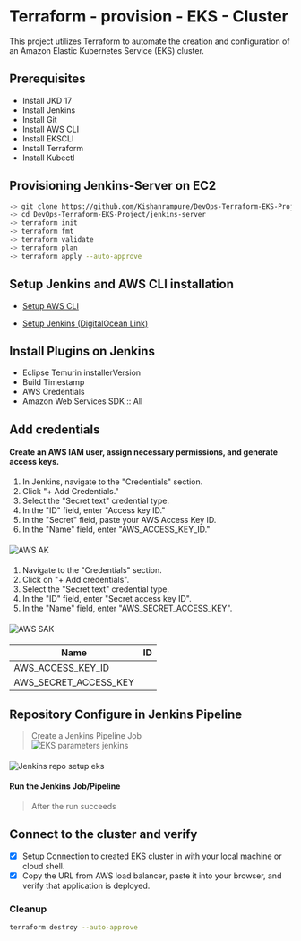 
# Terraform - provision - EKS - Cluster

This project utilizes Terraform to automate the creation and configuration of an Amazon Elastic Kubernetes Service (EKS) cluster.

## Prerequisites
- Install JKD 17
- Install Jenkins
- Install Git
- Install AWS CLI
- Install EKSCLI
- Install Terraform
- Install Kubectl

## Provisioning Jenkins-Server on EC2
```bash
-> git clone https://github.com/Kishanrampure/DevOps-Terraform-EKS-Project.git
-> cd DevOps-Terraform-EKS-Project/jenkins-server
-> terraform init
-> terraform fmt
-> terraform validate
-> terraform plan
-> terraform apply --auto-approve
```
## Setup Jenkins and AWS CLI installation
 - [Setup AWS CLI](https://docs.aws.amazon.com/cli/latest/userguide/getting-started-install.html)

 - [Setup Jenkins (DigitalOcean Link)](https://www.digitalocean.com/community/tutorials/how-to-install-jenkins-on-ubuntu-22-04)

 
## Install Plugins on Jenkins

- Eclipse Temurin installerVersion
- Build Timestamp
- AWS Credentials
- Amazon Web Services SDK :: All

## Add credentials

#### Create an AWS IAM user, assign necessary permissions, and generate access keys.
 
1. In Jenkins, navigate to the "Credentials" section.
2. Click "+ Add Credentials."
3. Select the "Secret text" credential type.
4. In the "ID" field, enter "Access key ID."
5. In the "Secret" field, paste your AWS Access Key ID.
6. In the "Name" field, enter "AWS_ACCESS_KEY_ID."
####
![AWS AK](https://github.com/Kishanrampure/DevOps-Terraform-EKS-Project/assets/121344253/55ac697b-17e8-4a8c-8bea-78de1a39ae87)

####

1. Navigate to the "Credentials" section.
2. Click on "+ Add credentials".
3. Select the "Secret text" credential type.
4. In the "ID" field, enter "Secret access key ID".
5. In the "Name" field, enter "AWS_SECRET_ACCESS_KEY".
####
![AWS SAK](https://github.com/Kishanrampure/DevOps-Terraform-EKS-Project/assets/121344253/424ece50-3530-4ca4-9d1a-d9b800f56548)

####
| Name             | ID                                                                |
| ----------------- | ------------------------------------------------------------------ |
| AWS_ACCESS_KEY_ID | <Access key ID> |
| AWS_SECRET_ACCESS_KEY | <Secret access key ID> |

## Repository Configure in Jenkins Pipeline
> Create a Jenkins Pipeline Job  
![EKS parameters jenkins](https://github.com/Kishanrampure/DevOps-Terraform-EKS-Project/assets/121344253/69c4c94c-c896-4718-b777-ccc5946a0604)
####
####
![Jenkins repo setup eks](https://github.com/Kishanrampure/DevOps-Terraform-EKS-Project/assets/121344253/7bcc2598-8341-4136-ae3d-3fb9d76f2290)

####

#### Run the Jenkins Job/Pipeline
> After the run succeeds

## Connect to the cluster and verify
- [x] Setup Connection to created EKS cluster in with your local machine or cloud shell.
- [x] Copy the URL from AWS load balancer, paste it into your browser, and verify that application is deployed.

### Cleanup
```sh
terraform destroy --auto-approve
```
